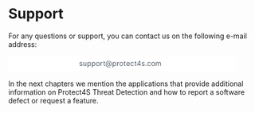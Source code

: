 # Support

For any questions or support, you can contact us on the following e-mail address:



![](<../.gitbook/assets/image (10).png>)

In the next chapters we mention the applications that provide additional information on Protect4S Threat Detection and how to report a software defect or request a feature.
